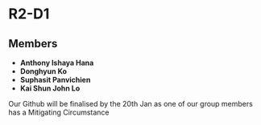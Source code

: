 # R2-D1

## Members
- **Anthony Ishaya Hana**
- **Donghyun Ko**
- **Suphasit Panvichien**
- **Kai Shun John Lo**

Our Github will be finalised by the 20th Jan as one of our group members has a Mitigating Circumstance
